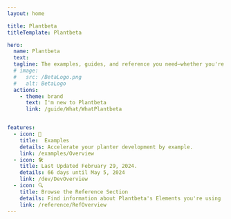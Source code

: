 ```yaml
---
layout: home

title: Plantbeta
titleTemplate: Plantbeta

hero: 
  name: Plantbeta
  text: 
  tagline: The examples, guides, and reference you need—whether you're planting in the mountains of British Columbia, the wetlands of the Canadian Shield, or anywhere in between. Take advantage of these resources to develop your ability to plant faster and with higher quality.
  # image:
  #   src: /BetaLogo.png
  #   alt: BetaLogo
  actions:
    - theme: brand
      text: I'm new to Plantbeta
      link: /guide/What/WhatPlantbeta


features:
  - icon: 🌲
    title:  Examples
    details: Accelerate your planter development by example.
    link: /examples/Overview
  - icon: 🛠️
    title: Last Updated February 29, 2024.
    details: 66 days until May 5, 2024
    link: /dev/DevOverview
  - icon: 🔍
    title: Browse the Reference Section
    details: Find information about Plantbeta's Elements you're using
    link: /reference/RefOverview
---
```

